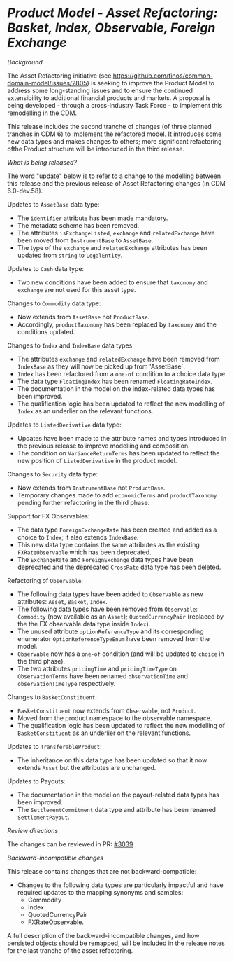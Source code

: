 # _Product Model - Asset Refactoring: Basket, Index, Observable, Foreign Exchange_

_Background_

The Asset Refactoring initiative (see https://github.com/finos/common-domain-model/issues/2805) is seeking to improve the Product Model to address some long-standing issues and to ensure the continued extensibility to additional  financial products and markets.  A proposal is being developed - through a cross-industry Task Force - to implement this remodelling in the CDM.  

This release includes the second tranche of changes (of three planned tranches in CDM 6) to implement the refactored model. It introduces some new data types and makes changes to others; more significant refactoring ofthe Product structure will be introduced in the third release.

_What is being released?_

The word "update" below is to refer to a change to the modelling between this release and the previous release of Asset Refactoring changes (in CDM 6.0-dev.58).

Updates to `AssetBase` data type:
- The `identifier` attribute has been made mandatory.
- The metadata scheme has been removed.
- The attributes `isExchangeListed`, `exchange` and `relatedExchange` have been moved from `InstrumentBase` to `AssetBase`.
- The type of the `exchange` and `relatedExchange` attributes has been updated from `string` to `LegalEntity`.

Updates to `Cash` data type:
- Two new conditions have been added to ensure that `taxonomy` and `exchange` are not used for this asset type.

Changes to `Commodity` data type:
- Now extends from `AssetBase` not `ProductBase`.
- Accordingly, `productTaxonomy` has been replaced by `taxonomy` and the conditions updated.

Changes to `Index` and `IndexBase` data types:
- The attributes `exchange` and `relatedExchange` have been removed from `IndexBase` as they will now be picked up from 'AssetBase`.
- `Index` has been refactored from a `one-of` condition to a choice data type.
- The data type `FloatingIndex` has been renamed `FloatingRateIndex`.
- The documentation in the model on the index-related data types has been improved.
- The qualification logic has been updated to reflect the new modelling of `Index` as an underlier on the relevant functions. 

Updates to `ListedDerivative` data type:
- Updates have been made to the attribute names and types introduced in the previous release to improve modelling and composition.
- The condition on `VarianceReturnTerms` has been updated to reflect the new position of `ListedDerivative` in the product model.

Changes to `Security` data type:
- Now extends from `InstrumentBase` not `ProductBase`.
- Temporary changes made to add `economicTerms` and `productTaxonomy` pending further refactoring in the third phase.

Support for FX Observables:
- The data type `ForeignExchangeRate` has been created and added as a choice to `Index`; it also extends `IndexBase`.
- This new data type contains the same attributes as the existing `FXRateObservable` which has been deprecated.
- The `ExchangeRate` and `ForeignExchange` data types have been deprecated and the deprecated `CrossRate` data type has been deleted.

Refactoring of `Observable`:
- The following data types have been added to `Observable` as new attributes: `Asset`, `Basket`, `Index`.
- The following data types have been removed from `Observable`:  `Commodity` (now available as an `Asset`); `QuotedCurrencyPair` (replaced by the the FX observable data type inside `Index`).
- The unused attribute `optionReferenceType` and its corresponding enumerator `OptionReferenceTypeEnum` have been removed from the model.
- `Observable` now has a `one-of` condition (and will be updated to `choice` in the third phase).
- The two attributes `pricingTime` and `pricingTimeType` on `ObservationTerms` have been renamed `observationTime` and `observationTimeType` respectively.

Changes to `BasketConstituent`:
- `BasketConstituent` now extends from `Observable`, not `Product`.
- Moved from the product namespace to the observable namespace.
- The qualification logic has been updated to reflect the new modelling of `BasketConstituent` as an underlier on the relevant functions.

Updates to `TransferableProduct`:
- The inheritance on this data type has been updated so that it now extends `Asset` but the attributes are unchanged.

Updates to Payouts:
- The documentation in the model on the payout-related data types has been improved.
- The `SettlementCommitment` data type and attribute has been renamed `SettlementPayout`.

_Review directions_

The changes can be reviewed in PR: [#3039](https://github.com/finos/common-domain-model/pull/3039)

_Backward-incompatible changes_

This release contains changes that are not backward-compatible:
- Changes to the following data types are particularly impactful and have required updates to the mapping synonyms and samples:
  - Commodity
  - Index
  - QuotedCurrencyPair
  - FXRateObservable.

A full description of the backward-incompatible changes, and how persisted objects should be remapped, will be included in the release notes for the last tranche of the asset refactoring.
